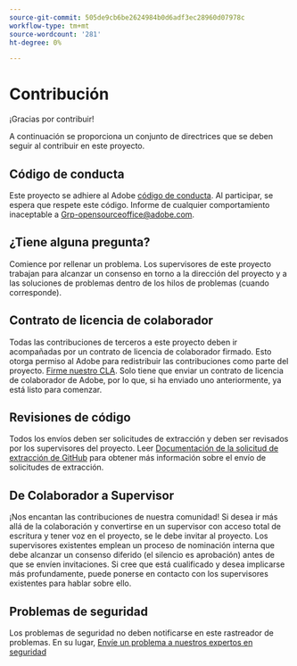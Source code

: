 ```yaml
---
source-git-commit: 505de9cb6be2624984b0d6adf3ec28960d07978c
workflow-type: tm+mt
source-wordcount: '281'
ht-degree: 0%

---
```


# Contribución

¡Gracias por contribuir!

A continuación se proporciona un conjunto de directrices que se deben seguir al contribuir en este proyecto.

## Código de conducta

Este proyecto se adhiere al Adobe [código de conducta](code-of-conduct.md). Al participar, se espera que respete este código. Informe de cualquier comportamiento inaceptable a
[Grp-opensourceoffice@adobe.com](mailto:Grp-opensourceoffice@adobe.com).

## ¿Tiene alguna pregunta?

Comience por rellenar un problema. Los supervisores de este proyecto trabajan para alcanzar un consenso en torno a la dirección del proyecto y a las soluciones de problemas dentro de los hilos de problemas (cuando corresponde).

## Contrato de licencia de colaborador

Todas las contribuciones de terceros a este proyecto deben ir acompañadas por un contrato de licencia de colaborador firmado. Esto otorga permiso al Adobe para redistribuir las contribuciones como parte del proyecto. [Firme nuestro CLA](https://opensource.adobe.com/cla.html). Solo tiene que enviar un contrato de licencia de colaborador de Adobe, por lo que, si ha enviado uno anteriormente, ya está listo para comenzar.

## Revisiones de código

Todos los envíos deben ser solicitudes de extracción y deben ser revisados por los supervisores del proyecto. Leer [Documentación de la solicitud de extracción de GitHub](https://help.github.com/articles/about-pull-requests/)
para obtener más información sobre el envío de solicitudes de extracción.

<!--
Lastly, please follow the [pull request template](PULL_REQUEST_TEMPLATE.md) when
submitting a pull request!
-->

## De Colaborador a Supervisor

¡Nos encantan las contribuciones de nuestra comunidad! Si desea ir más allá de la colaboración y convertirse en un supervisor con acceso total de escritura y tener voz en el proyecto, se le debe invitar al proyecto. Los supervisores existentes emplean un proceso de nominación interna que debe alcanzar un consenso diferido (el silencio es aprobación) antes de que se envíen invitaciones. Si cree que está cualificado y desea implicarse más profundamente, puede ponerse en contacto con los supervisores existentes para hablar sobre ello.

## Problemas de seguridad

Los problemas de seguridad no deben notificarse en este rastreador de problemas. En su lugar, [Envíe un problema a nuestros expertos en seguridad](https://helpx.adobe.com/security/alertus.html)
